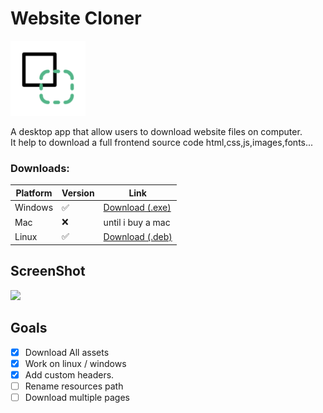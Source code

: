 # Website Cloner 
<img src='assets/images/logo.png' height='120'/>

A desktop app that allow users to download website files on computer.</br>
It help to download a full frontend source code html,css,js,images,fonts...


### Downloads:
| Platform | Version | Link                                                                                                                         |
| -------- | ------- | ---------------------------------------------------------------------------------------------------------------------------- |
| Windows  | ✅   | [Download (.exe)]()  |
| Mac      |  ❌   | until i buy a mac  |
| Linux    | ✅   | [Download (.deb)]()  |


## ScreenShot

<img src="https://user-images.githubusercontent.com/22800380/222966319-836f6a47-b0c1-4e51-8ce8-bc92e9652bfd.png"/>

## Goals

- [x] Download All assets
- [x] Work on linux / windows
- [x] Add custom headers.
- [ ] Rename resources path
- [ ] Download multiple pages
